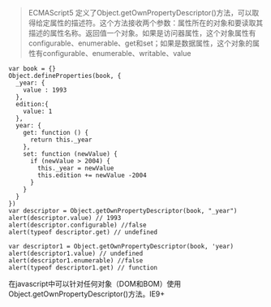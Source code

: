 > ECMAScript5 定义了Object.getOwnPropertyDescriptor()方法，可以取得给定属性的描述符。这个方法接收两个参数：属性所在的对象和要读取其描述的属性名称。返回值一个对象。如果是访问器属性，这个对象属性有configurable、enumerable、get和set；如果是数据属性，这个对象的属性有configurable、enumerable、writable、value

```
var book = {}
Object.defineProperties(book, {
  _year: {
    value : 1993
  },
  edition:{
    value: 1
  },
  year: {
    get: function () {
      return this._year
    },
    set: function (newValue) {
      if (newValue > 2004) {
        this._year = newValue
        this.edition += newValue -2004
      }
    }
  }
})
var descriptor = Object.getOwnPropertyDescriptor(book, "_year")
alert(descriptor.value) // 1993
alert(descriptor.configurable) //false
alert(typeof descriptor.get) // undefined

var descriptor1 = Object.getOwnPropertyDescriptor(book, 'year)
alert(descriptor1.value) // undefined
alert(descriptor1.enumerable) //false
alert(typeof descriptor1.get) // function
```
在javascript中可以针对任何对象（DOM和BOM）使用Object.getOwnPropertyDescriptor()方法。IE9+